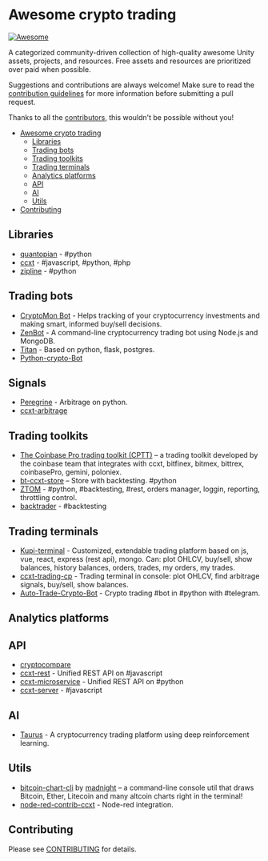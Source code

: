 # Awesome crypto trading

[![Awesome](https://cdn.rawgit.com/sindresorhus/awesome/d7305f38d29fed78fa85652e3a63e154dd8e8829/media/badge.svg)](https://github.com/sindresorhus/awesome)

A categorized community-driven collection of high-quality awesome Unity assets, projects, and resources. Free assets and resources are prioritized over paid when possible.

Suggestions and contributions are always welcome! Make sure to read the [contribution guidelines](https://github.com/suenot/awesome-crypto-trading/blob/master/CONTRIBUTING.md) for more information before submitting a pull request.

Thanks to all the [contributors](https://github.com/suenot/awesome-crypto-trading/graphs/contributors), this wouldn't be possible without you!

- [Awesome crypto trading](#awesome-crypto-trading)
  - [Libraries](#libraries)
  - [Trading bots](#trading-bots)
  - [Trading toolkits](#trading-toolkits)
  - [Trading terminals](#trading-terminals)
  - [Analytics platforms](#analytics-platforms)
  - [API](#api)
  - [AI](#ai)
  - [Utils](#utils)
- [Contributing](#contributing)

## Libraries

- [quantopian](https://www.quantopian.com/home) - #python
- [ccxt](https://github.com/ccxt/ccxt) - #javascript, #python, #php
- [zipline](https://github.com/quantopian/zipline) - #python

## Trading bots

- [CryptoMon Bot](https://github.com/jchristov/cryptomon-bot) - Helps tracking of your cryptocurrency investments and making smart, informed buy/sell decisions.
- [ZenBot](https://github.com/carlos8f/zenbot) - A command-line cryptocurrency trading bot using Node.js and MongoDB.
- [Titan](https://github.com/Denton24646/Titan) - Based on python, flask, postgres.
- [Python-crypto-Bot](https://github.com/Seigneur774/Python-crypto-Bot)

## Signals

- [Peregrine](https://github.com/wardbradt/peregrine) - Arbitrage on python.
- [ccxt-arbitrage](https://github.com/ArthurAnanda/ccxt-arbitrage-v1)

## Trading toolkits

- [The Coinbase Pro trading toolkit (CPTT)](https://github.com/coinbase/coinbase-pro-trading-toolkit) – a trading toolkit developed by the coinbase team that integrates with ccxt, bitfinex, bitmex, bittrex, coinbasePro, gemini, poloniex.
- [bt-ccxt-store](https://github.com/Dave-Vallance/bt-ccxt-store) – Store with backtesting. #python
- [ZTOM](https://github.com/ztomsy/ztom) - #python, #backtesting, #rest, orders manager, loggin, reporting, throttling control.
- [backtrader](https://github.com/sandroboehme/backtrader) - #backtesting

## Trading terminals

- [Kupi-terminal](https://github.com/kupi-network/kupi-terminal) - Customized, extendable trading platform based on js, vue, react, express (rest api), mongo. Can: plot OHLCV, buy/sell, show balances, history balances, orders, trades, my orders, my trades.
- [ccxt-trading-cp](https://github.com/michnovka/ccxt-trading-cp) - Trading terminal in console: plot OHLCV, find arbitrage signals, buy/sell, show balances.
- [Auto-Trade-Crypto-Bot](https://github.com/dev4Fun/Auto-Trade-Crypto-Bot) - Crypto trading #bot in #python with #telegram.

## Analytics platforms

## API

- [cryptocompare](https://min-api.cryptocompare.com/documentation)
- [ccxt-rest](https://github.com/franz-see/ccxt-rest) - Unified REST API on #javascript
- [ccxt-microservice](https://github.com/xeno14/ccxt-microservice) - Unified REST API on #python
- [ccxt-server](https://github.com/mpakus/ccxt-server) - #javascript

## AI

- [Taurus](https://github.com/OptimalPandemic/taurus) - A cryptocurrency trading platform using deep reinforcement learning.

## Utils

- [bitcoin-chart-cli](https://github.com/madnight/bitcoin-chart-cli) by [madnight](https://github.com/madnight) – a command-line console util that draws Bitcoin, Ether, Litecoin and many altcoin charts right in the terminal!
- [node-red-contrib-ccxt](https://github.com/masalinas/node-red-contrib-ccxt) - Node-red integration.

## Contributing

Please see [CONTRIBUTING](https://github.com/suenot/awesome-ccxt/blob/master/CONTRIBUTING.md) for details.

